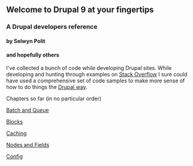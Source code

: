 ## Welcome to Drupal 9 at your fingertips
### A Drupal developers reference
#### by Selwyn Polit
#### and hopefully others

I've collected a bunch of code while developing Drupal sites.  While developing and hunting through examples on [Stack Overflow](https://stackoverflow.com/) I sure could have used a comprehensive set of code samples to make more sense of how to do things the [Drupal way](https://events.drupal.org/neworleans2016/sessions/drupal-way-philosophy).

Chapters so far (in no particular order)

[Batch and Queue](book/bq.html)

[Blocks](book/blocks.html)

[Caching](book/caching.html)

[Nodes and Fields](book/nodes_n_fields.html)

[Config](book/config.md)


